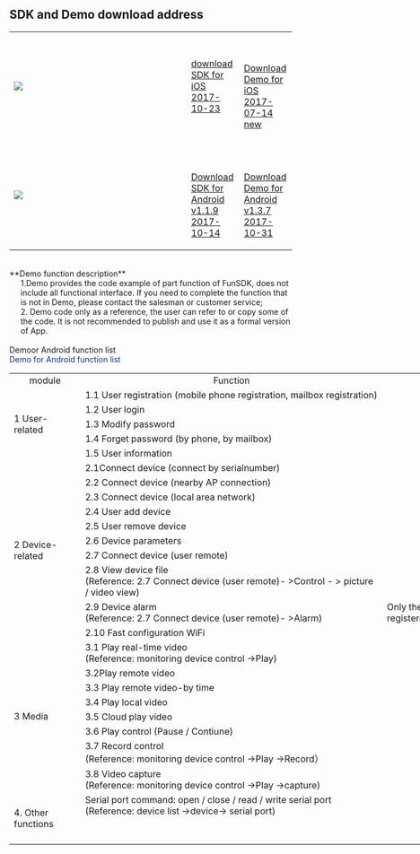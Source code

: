 ## SDK and Demo download address

<table id="table1">
<tr><td style="width:300px;">

<img src="http://open.xmeye.net/upload/image/20160516/1463375682024076806.png">

</td><td>

<a href="http://xmopen.ks3-cn-beijing.ksyun.com/funsdk/ios/FunSDK.framework_iOS_ForCustom_V1.2.7_171023.zip">

download SDK for iOS 2017-10-23

</a>

</td><td>


<a href="http://xmopen.ks3-cn-beijing.ksyun.com/funsdk/ios/FunSDKDemo_iOS_New_V1.2.zip"><br/>

Download Demo for iOS 2017-07-14 new

</a>

</td></tr>

<tr><td>

<img src="http://open.xmeye.net/upload/image/20160516/1463375687266037320.png"><br/>

</td><td>

<a href="http://xmopen.ks3-cn-beijing.ksyun.com/funsdk/android/FunSDKLibs_ReleaseV1.1.9_20171014.zip"><br/>

Download SDK   for Android v1.1.9 2017-10-14

</a>

</td><td>

<a href="http://xmopen.ks3-cn-beijing.ksyun.com/funsdk/android/FunSDKDemo_v1.3.7_20171031.zip"><br/>

 Download Demo for Android v1.3.7 2017-10-31

</a> 

</td></tr>

</table>
<br/>
**Demo function description**
<div style="margin-left:20px;">
    1.Demo provides the code example of part function of FunSDK, does not include all functional interface. If you need to complete the function that is not in Demo, please contact the salesman or customer service;<br/>
    2. Demo code only as a reference, the user can refer to or copy some of the code. It is not recommended to publish and use it as a formal version of App.<br/>
</div>
<br/>
Demoor Android function list        <br/>
<style>
	#table2{
		width:1000px;
		border-collapse:collapse;
	}
	#table2 tr{
		text-align:left;
	}
</style>
<div>
<label style="color:#039">Demo for Android function list</label>
<table id="table2">
<tr style="text-align:center"><td>module</td><td>Function</td><td>Description</td></tr>
<tr><td rowspan="5">1 User-related</td><td>1.1 User registration (mobile phone   registration, mailbox registration)
</td><td> </td></tr>
<tr><td>1.2 User login</td><td> </td></tr>
<tr><td>1.3 Modify password</td><td></td></tr>
<tr><td>1.4 Forget password (by phone, by   mailbox)</td><td></td></tr>
<tr><td>1.5 User information</td><td></td></tr>
<tr><td rowspan="10">2 Device-related</td><td>2.1Connect device (connect by serialnumber)</td><td>  </td></tr>
<tr><td>2.2 Connect device (nearby AP connection)</td><td>  </td></tr>
<tr><td>2.3 Connect device (local area network)</td><td>  </td></tr>
<tr><td>2.4 User add device</td><td>  </td></tr>
<tr><td>2.5 User remove device</td><td>  </td></tr>
<tr><td>2.6 Device parameters</td><td>  </td></tr>
<tr><td>2.7 Connect device (user remote)</td><td>  </td></tr>
<tr><td>2.8 View device file<br/>
(Reference: 2.7 Connect device (user remote)- >Control   - > picture / video view)</td><td>  </td></tr>
<tr><td>2.9 Device alarm<br/>
(Reference: 2.7 Connect device (user remote)- >Alarm)</td>
<td> Only the device that added to the   registered users is available</td></tr>
<tr><td>2.10 Fast configuration WiFi</td><td>  </td></tr>
<tr><td rowspan="8">3 Media</td><td>3.1 Play real-time video<br/>
(Reference: monitoring device   control ->Play)</td><td>  </td></tr></tr>
<tr><td>3.2Play remote video</td><td>  </td></tr>
<tr><td>3.3 Play remote video-by time</td><td>  </td></tr>
<tr><td>3.4 Play local video</td><td>  </td></tr>
<tr><td>3.5 Cloud play video</td><td>  </td></tr>
<tr><td>3.6 Play control (Pause / Contiune)</td><td>  </td></tr>
<tr><td>3.7 Record control<br/>
(Reference: monitoring device   control ->Play ->Record）</td><td>  </td></tr>
<tr><td>3.8 Video capture<br/>
(Reference: monitoring device control ->Play ->capture)</td><td>  </td></tr>
<tr><td rowspan="2">4. Other functions</td><td>Serial port command: open / close / read / write serial   port (Reference: device list ->device-> serial port)
</td><td>  </td></tr>
<tr><td>     </td><td>  <br/><br/></td><tr>
</table>
</div>
